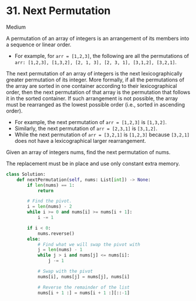 # 31. Next Permutation

Medium

A permutation of an array of integers is an arrangement of its members into a sequence or linear order.

- For example, for `arr = [1,2,3]`, the following are all the permutations of `arr: [1,2,3], [1,3,2], [2, 1, 3], [2, 3, 1], [3,1,2], [3,2,1]`.

The next permutation of an array of integers is the next lexicographically greater permutation of its integer. More formally, if all the permutations of the array are sorted in one container according to their lexicographical order, then the next permutation of that array is the permutation that follows it in the sorted container. If such arrangement is not possible, the array must be rearranged as the lowest possible order (i.e., sorted in ascending order).

- For example, the next permutation of `arr = [1,2,3]` is `[1,3,2]`.
- Similarly, the next permutation of `arr = [2,3,1]` is `[3,1,2]`.
- While the next permutation of `arr = [3,2,1]` is `[1,2,3]` because `[3,2,1]` does not have a lexicographical larger rearrangement.

Given an array of integers nums, find the next permutation of nums.

The replacement must be in place and use only constant extra memory.

```python
class Solution:
    def nextPermutation(self, nums: List[int]) -> None:
        if len(nums) == 1:
            return

        # Find the pivot.
        i = len(nums) - 2
        while i >= 0 and nums[i] >= nums[i + 1]:
            i -= 1

        if i < 0:
            nums.reverse()
        else:
            # Find what we will swap the pivot with
            j = len(nums) - 1
            while j > i and nums[j] <= nums[i]:
                j -= 1

            # Swap with the pivot
            nums[i], nums[j] = nums[j], nums[i]

            # Reverse the remainder of the list
            nums[i + 1 :] = nums[i + 1 :][::-1]
```
